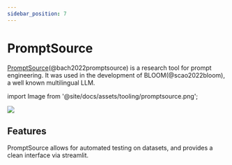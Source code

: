```yaml
---
sidebar_position: 7
---
```


# PromptSource 

[PromptSource](https://github.com/bigscience-workshop/promptsource)(@bach2022promptsource) is a research tool for prompt engineering. It was used in the development of 
BLOOM(@scao2022bloom), a well known multilingual LLM.


import Image from '@site/docs/assets/tooling/promptsource.png';

<div style={{textAlign: 'center'}}>
  <img src={Image} style={{width: "750px"}} />
</div>

## Features

PromptSource allows for automated testing on datasets, and provides a clean
interface via streamlit.